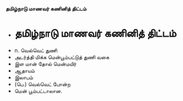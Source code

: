 **தமிழ்நாடு மாணவர் கணினித் திட்டம்**
- # தமிழ்நாடு மாணவர் கணினித் திட்டம்
- n. வெல்வெட் துணி
- அடர்த்தி மிக்க மென்பூம்பட்டுத் துணி வகை
- இள மான் தோல் மென்மயிர்
- ஆதாயம்
- இலாபம்
- (பெ.) வெல்வெட் போன்ற
- மென் பூம்பட்டாலான.

